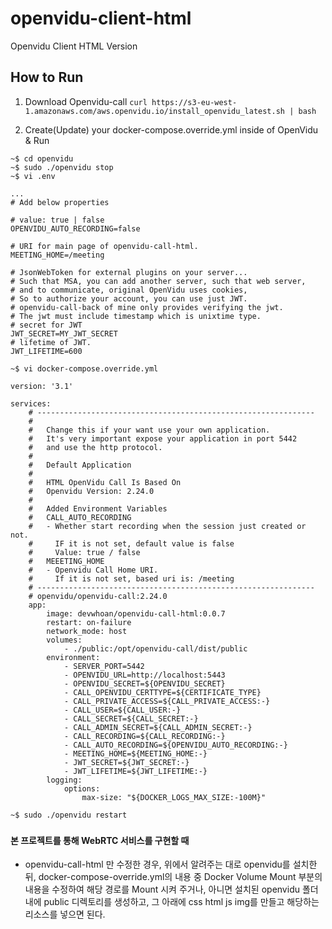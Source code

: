 # openvidu-client-html
Openvidu Client HTML Version

## How to Run
1. Download Openvidu-call
`curl https://s3-eu-west-1.amazonaws.com/aws.openvidu.io/install_openvidu_latest.sh | bash `

2. Create(Update) your docker-compose.override.yml inside of OpenVidu & Run
```
~$ cd openvidu
~$ sudo ./openvidu stop
~$ vi .env

...
# Add below properties

# value: true | false
OPENVIDU_AUTO_RECORDING=false

# URI for main page of openvidu-call-html.
MEETING_HOME=/meeting

# JsonWebToken for external plugins on your server...
# Such that MSA, you can add another server, such that web server,
# and to communicate, original OpenVidu uses cookies,
# So to authorize your account, you can use just JWT.
# openvidu-call-back of mine only provides verifying the jwt.
# The jwt must include timestamp which is unixtime type.
# secret for JWT
JWT_SECRET=MY_JWT_SECRET
# lifetime of JWT.
JWT_LIFETIME=600

~$ vi docker-compose.override.yml

version: '3.1'

services:
    # --------------------------------------------------------------
    #
    #   Change this if your want use your own application.
    #   It's very important expose your application in port 5442
    #   and use the http protocol.
    #
    #   Default Application
    #
    #   HTML OpenVidu Call Is Based On
    #   Openvidu Version: 2.24.0
    #
    #   Added Environment Variables
    #   CALL_AUTO_RECORDING
    #   - Whether start recording when the session just created or not.
    #     IF it is not set, default value is false
    #     Value: true / false
    #   MEEETING_HOME
    #   - Openvidu Call Home URI.
    #     If it is not set, based uri is: /meeting
    # --------------------------------------------------------------
    # openvidu/openvidu-call:2.24.0
    app:
        image: devwhoan/openvidu-call-html:0.0.7
        restart: on-failure
        network_mode: host
        volumes:
            - ./public:/opt/openvidu-call/dist/public
        environment:
            - SERVER_PORT=5442
            - OPENVIDU_URL=http://localhost:5443
            - OPENVIDU_SECRET=${OPENVIDU_SECRET}
            - CALL_OPENVIDU_CERTTYPE=${CERTIFICATE_TYPE}
            - CALL_PRIVATE_ACCESS=${CALL_PRIVATE_ACCESS:-}
            - CALL_USER=${CALL_USER:-}
            - CALL_SECRET=${CALL_SECRET:-}
            - CALL_ADMIN_SECRET=${CALL_ADMIN_SECRET:-}
            - CALL_RECORDING=${CALL_RECORDING:-}
            - CALL_AUTO_RECORDING=${OPENVIDU_AUTO_RECORDING:-}
            - MEETING_HOME=${MEETING_HOME:-}
            - JWT_SECRET=${JWT_SECRET:-}
            - JWT_LIFETIME=${JWT_LIFETIME:-}
        logging:
            options:
                max-size: "${DOCKER_LOGS_MAX_SIZE:-100M}"

~$ sudo ./openvidu restart

```

###
#### 본 프로젝트를 통해 WebRTC 서비스를 구현할 때
- openvidu-call-html 만 수정한 경우, 위에서 알려주는 대로 openvidu를 설치한 뒤, docker-compose-override.yml의 내용 중 Docker Volume Mount 부분의 내용을 수정하여 해당 경로를 Mount 시켜 주거나, 아니면 설치된 openvidu 폴더 내에 public 디렉토리를 생성하고, 그 아래에 css html js img를 만들고 해당하는 리소스를 넣으면 된다.
